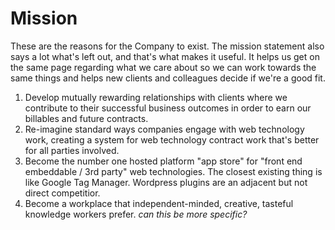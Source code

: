 
# Mission

These are the reasons for the Company to exist. The mission statement also says a lot what's left out, and that's what makes it useful. It helps us get on the same page regarding what we care about so we can work towards the same things and helps new clients and colleagues decide if we're a good fit.

  1. Develop mutually rewarding relationships with clients where we contribute to their successful business outcomes in order to earn our billables and future contracts.
 2. Re-imagine standard ways companies engage with web technology work, creating a system for web technology contract work that's better for all parties involved.
 3. Become the number one hosted platform "app store" for "front end embeddable / 3rd party" web technologies. The closest existing thing is like Google Tag Manager. Wordpress plugins are an adjacent but not direct competitior.
 4. Become a workplace that independent-minded, creative, tasteful knowledge workers prefer. _can this be more specific?_


